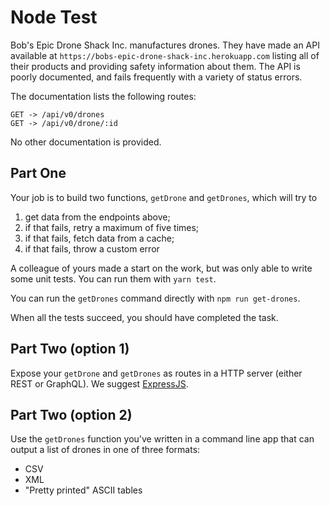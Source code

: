 # Node Test

Bob's Epic Drone Shack Inc. manufactures drones. They have made an API available at `https://bobs-epic-drone-shack-inc.herokuapp.com`
listing all of their products and providing safety information about them. The API is poorly documented, and fails
frequently with a variety of status errors.

The documentation lists the following routes:

```
GET -> /api/v0/drones
GET -> /api/v0/drone/:id
```

No other documentation is provided.

Part One
--------

Your job is to build two functions, `getDrone` and `getDrones`, which will try to

1. get data from the endpoints above;
2. if that fails, retry a maximum of five times;
3. if that fails, fetch data from a cache;
4. if that fails, throw a custom error

A colleague of yours made a start on the work, but was only able to write some unit tests. You can run them with `yarn test`.

You can run the `getDrones` command directly with `npm run get-drones`.

When all the tests succeed, you should have completed the task.

Part Two (option 1)
-------------------

Expose your `getDrone` and `getDrones` as routes in a HTTP server (either REST or GraphQL). We suggest
[ExpressJS](https://expressjs.com/).

Part Two (option 2)
-------------------

Use the `getDrones` function you've written in a command line app that can output a list of drones in one of three formats:

- CSV
- XML
- "Pretty printed" ASCII tables
